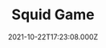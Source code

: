 ---
title: "Squid Game"
year: 2021
date: 2021-10-22T17:23:08.000Z
permalink: /almanac/tv/2021-10-22-squid-game/index.html
rating: 3
---